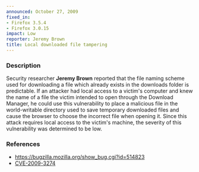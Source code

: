 ```yaml
---
announced: October 27, 2009
fixed_in:
- Firefox 3.5.4
- Firefox 3.0.15
impact: Low
reporter: Jeremy Brown
title: Local downloaded file tampering
---
```


<h3>Description</h3>

<p>Security researcher <strong>Jeremy Brown</strong> reported that the
file naming scheme used for downloading a file which already exists in
the downloads folder is predictable.  If an attacker had local access
to a victim's computer and knew the name of a file the victim intended
to open through the Download Manager, he could use this vulnerability
to place a malicious file in the world-writable directory used to save
temporary downloaded files and cause the browser to choose the
incorrect file when opening it.  Since this attack requires local
access to the victim's machine, the severity of this vulnerability was
determined to be low.</p>

<h3>References</h3>

<ul>
  <li><a href="https://bugzilla.mozilla.org/show_bug.cgi?id=514823">https://bugzilla.mozilla.org/show_bug.cgi?id=514823</a></li>
  <li><a class="ex-ref" href="http://cve.mitre.org/cgi-bin/cvename.cgi?name=CVE-2009-3274">CVE-2009-3274</a></li>
</ul>




